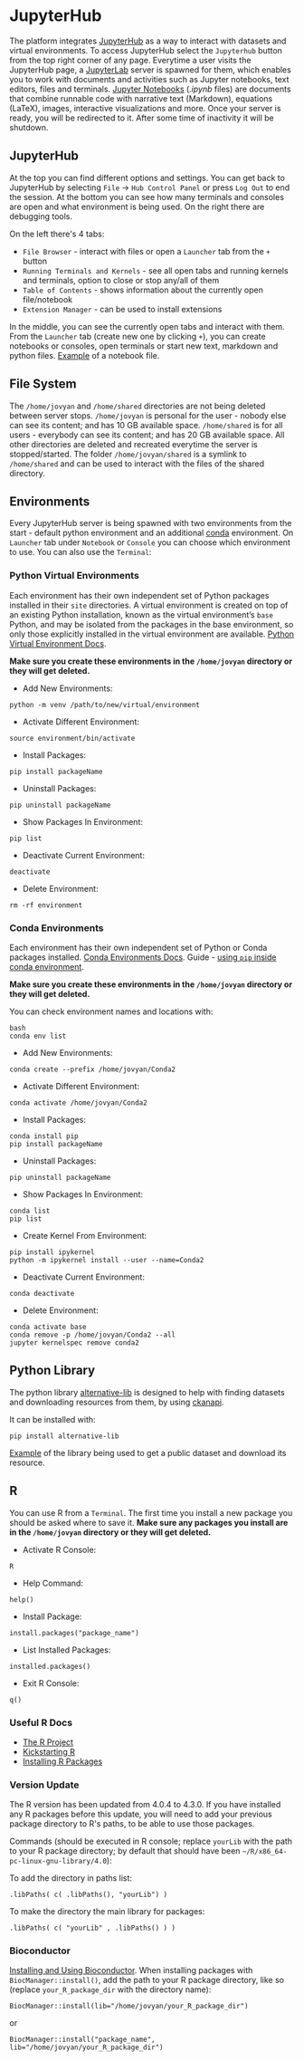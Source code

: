 # JupyterHub

The platform integrates <a href="https://jupyterhub.readthedocs.io/en/stable/" target="_blank">JupyterHub</a> as a way to interact with datasets and virtual environments. To access JupyterHub select the `Jupyterhub` button from the top right corner of any page. Everytime a user visits the JupyterHub page, a <a href="https://jupyterlab.readthedocs.io/en/stable/" target="_blank">JupyterLab</a> server is spawned for them, which enables you to work with documents and activities such as Jupyter notebooks, text editors, files and terminals. <a href="https://jupyter-notebook.readthedocs.io/en/stable/" target="_blank">Jupyter Notebooks</a> (*.ipynb* files) are documents that combine runnable code with narrative text (Markdown), equations (LaTeX), images, interactive visualizations and more. Once your server is ready, you will be redirected to it. After some time of inactivity it will be shutdown.

## JupyterHub

At the top you can find different options and settings. You can get back to JupyterHub by selecting `File` -> `Hub Control Panel` or press `Log Out` to end the session. At the bottom you can see how many terminals and consoles are open and what environment is being used. On the right there are debugging tools.

On the left there's 4 tabs:
- `File Browser` - interact with files or open a `Launcher` tab from the `+` button
- `Running Terminals and Kernels` - see all open tabs and running kernels and terminals, option to close or stop any/all of them
- `Table of Contents` - shows information about the currently open file/notebook
- `Extension Manager` - can be used to install extensions

In the middle, you can see the currently open tabs and interact with them. From the `Launcher` tab (create new one by clicking `+`), you can create notebooks or consoles, open terminals or start new text, markdown and python files. [Example](notebook-example.ipynb) of a notebook file.

## File System

The `/home/jovyan` and `/home/shared` directories are not being deleted between server stops. `/home/jovyan` is personal for the user - nobody else can see its content; and has 10 GB available space. `/home/shared` is for all users - everybody can see its content; and has 20 GB available space. All other directories are deleted and recreated everytime the server is stopped/started. The folder `/home/jovyan/shared` is a symlink to `/home/shared` and can be used to interact with the files of the shared directory.

## Environments

Every JupyterHub server is being spawned with two environments from the start - default python environment and an additional <a href="https://conda.io/projects/conda/en/latest/user-guide/index.html" target="_blank">conda</a> environment. On `Launcher` tab under `Notebook` or `Console` you can choose which environment to use. You can also use the `Terminal`:

### Python Virtual Environments

Each environment has their own independent set of Python packages installed in their `site` directories. A virtual environment is created on top of an existing Python installation, known as the virtual environment’s `base` Python, and may be isolated from the packages in the base environment, so only those explicitly installed in the virtual environment are available. <a href="https://packaging.python.org/en/latest/guides/installing-using-pip-and-virtual-environments/#creating-a-virtual-environment" target="_blank">Python Virtual Environment Docs</a>.

**Make sure you create these environments in the `/home/jovyan` directory or they will get deleted.**

- Add New Environments:
```
python -m venv /path/to/new/virtual/environment
```

- Activate Different Environment:
```
source environment/bin/activate
```

- Install Packages:
```
pip install packageName
```

- Uninstall Packages:
```
pip uninstall packageName
```

- Show Packages In Environment:
```
pip list
```

- Deactivate Current Environment:
```
deactivate
```

- Delete Environment:
```
rm -rf environment
```

### Conda Environments

Each environment has their own independent set of Python or Conda packages installed. <a href="https://conda.io/projects/conda/en/latest/user-guide/tasks/manage-environments.html" target="_blank">Conda Environments Docs</a>. Guide - <a href="https://docs.conda.io/projects/conda/en/latest/user-guide/tasks/manage-pkgs.html#installing-non-conda-packages" target="_blank">using `pip` inside conda environment</a>.

**Make sure you create these environments in the `/home/jovyan` directory or they will get deleted.**

You can check environment names and locations with:
```
bash
conda env list
```

- Add New Environments:
```
conda create --prefix /home/jovyan/Conda2
```

- Activate Different Environment:
```
conda activate /home/jovyan/Conda2
```

- Install Packages:
```
conda install pip
pip install packageName
```

- Uninstall Packages:
```
pip uninstall packageName
```

- Show Packages In Environment:
```
conda list
pip list
```

- Create Kernel From Environment:
```
pip install ipykernel
python -m ipykernel install --user --name=Conda2
```

- Deactivate Current Environment:
```
conda deactivate
```

- Delete Environment:
```
conda activate base
conda remove -p /home/jovyan/Conda2 --all
jupyter kernelspec remove conda2
```

## Python Library

The python library <a href="https://github.com/ALTERNATIVE-EU/alternative-lib" target="_blank">alternative-lib</a> is designed to help with finding datasets and downloading resources from them, by using <a href="https://github.com/ckan/ckanapi" target="_blank">ckanapi</a>.

It can be installed with:
```
pip install alternative-lib
```

[Example](lib-example.py) of the library being used to get a public dataset and download its resource.

## R

You can use R from a `Terminal`. The first time you install a new package you should be asked where to save it. **Make sure any packages you install are in the `/home/jovyan` directory or they will get deleted.**

- Activate R Console:
```
R
```

- Help Command:
```
help()
```

- Install Package:
```
install.packages("package_name")
```

- List Installed Packages:
```
installed.packages()
```

- Exit R Console:
```
q()
```

### Useful R Docs
- <a href="https://www.r-project.org/" target="_blank">The R Project</a>
- <a href="https://cran.r-project.org/doc/contrib/Lemon-kickstart/index.html" target="_blank">Kickstarting R</a>
- <a href="https://datatofish.com/install-package-r/" target="_blank">Installing R Packages</a>

### Version Update

The R version has been updated from 4.0.4 to 4.3.0. If you have installed any R packages before this update, you will need to add your previous package directory to R's paths, to be able to use those packages.

Commands (should be executed in R console; replace `yourLib` with the path to your R package directory; by default that should have been `~/R/x86_64-pc-linux-gnu-library/4.0`):

To add the directory in paths list:
```
.libPaths( c( .libPaths(), "yourLib") )
```

To make the directory the main library for packages:
```
.libPaths( c( "yourLib" , .libPaths() ) )
```

### Bioconductor

<a href="https://bioconductor.org/install/" target="_blank">Installing and Using Bioconductor</a>. When installing packages with `BiocManager::install()`, add the path to your R package directory, like so (replace `your_R_package_dir` with the directory name):
```
BiocManager::install(lib="/home/jovyan/your_R_package_dir")
```
or
```
BiocManager::install("package_name", lib="/home/jovyan/your_R_package_dir")
```
